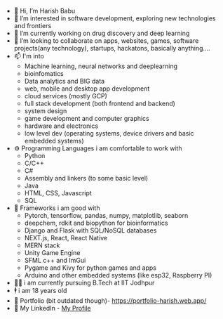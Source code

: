 - 👋 Hi, I’m Harish Babu
- 👀 I’m interested in software development, exploring new technologies and frontiers
- 🌱 I’m currently working on drug discovery and deep learning
- 💞️ I’m looking to collaborate on apps, websites, games, software projects(any technology), startups, hackatons, basically anything....
- 📫 I'm into
  - Machine learning, neural networks and deeplearning
  - bioinfomatics
  - Data analytics and BIG data
  - web, mobile and desktop app development
  - cloud services (mostly GCP)
  - full stack development (both frontend and backend)
  - system design
  - game development and computer graphics
  - hardware and electronics
  - low level dev (operating systems, device drivers and basic embedded systems)
- ⚙️ Programming Languages i am comfortable to work with
    - Python
    - C/C++
    - C#
    - Assembly and linkers (to some basic level)
    - Java
    - HTML, CSS, Javascript
    - SQL
- 🧾 Frameworks i am good with
  - Pytorch, tensorflow, pandas, numpy, matplotlib, seaborn
  - deepchem, rdkit and biopython for bioinformatics
  - Django and Flask with SQL/NoSQL databases
  - NEXT.js, React, React Native
  - MERN stack
  - Unity Game Engine
  - SFML c++ and ImGui
  - Pygame and Kivy for python games and apps
  - Arduino and other embedded systems (like esp32, Raspberry PI)
- 👨‍🎓 i am currently pursuing B.Tech at IIT Jodhpur
- 🕴 i am 18 years old
- 🧾 Portfolio (bit outdated though)- https://portfolio-harish.web.app/
- 🌟 My LinkedIn - [My Profile](https://www.linkedin.com/in/harish-babu-188453269)

<!---
harishbabu2007/harishbabu2007 is a ✨ special ✨ repository because its `README.md` (this file) appears on your GitHub profile.
You can click the Preview link to take a look at your changes.
--->
